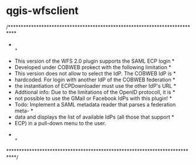 # qgis-wfsclient

/***************************************************************************
*                                                                         *
*   This version of the WFS 2.0 plugin supports the SAML ECP login        *
*   Developed under COBWEB prokect with the following limitation          *
*   This version does not allow to select the IdP. The COBWEB IdP is      *
*   hardcoded. For login with another IdP of the COBWEB federation        *
*   the instantiation of ECPDownloader must use the other IdP's URL       *
*   Addtional info: Due to the limitations of the OpenID protocoll, it is *
*   not possible to use the GMail or Facebook IdPs with this plugin!      *
*   Todo: Implement a SAML metadata reader that parses a federation meta- *
*   data and displays the list of available IdPs (all those that support  *
*   ECP) in a pull-down menu to the user.
*                                                                         *
***************************************************************************/
